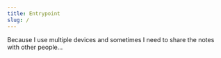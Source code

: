 ```yaml
---
title: Entrypoint
slug: /
---
```


Because I use multiple devices and sometimes I need to share the notes with other people...
